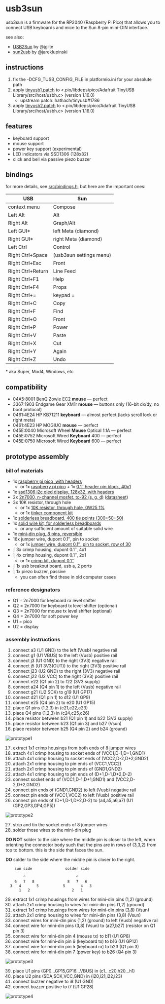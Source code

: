 usb3sun
=======

usb3sun is a firmware for the RP2040 (Raspberry Pi Pico) that allows you to connect USB keyboards and mice to the Sun 8-pin mini-DIN interface.

see also:

* [USB2Sun](https://github.com/jgilje/USB2Sun) by @jgilje
* [sun2usb](https://github.com/jareklupinski/sun2usb) by @jareklupinski

instructions
------------

1. fix the -DCFG_TUSB_CONFIG_FILE in platformio.ini for your absolute path
2. apply [tinyusb1.patch](tinyusb1.patch) to <.pio/libdeps/pico/Adafruit TinyUSB Library/src/host/usbh.c> (version 1.16.0)
    * upstream patch: hathach/tinyusb#1786
3. apply [tinyusb2.patch](tinyusb2.patch) to <.pio/libdeps/pico/Adafruit TinyUSB Library/src/host/usbh.c> (version 1.16.0)

features
--------

* keyboard support
* mouse support
* power key support (experimental)
* LED indicators via SSD1306 (128x32)
* click and bell via passive piezo buzzer

bindings
--------

for more details, see [src/bindings.h](src/bindings.h), but here are the important ones:

| USB               | Sun                     |
|-------------------|-------------------------|
| context menu      | Compose                 |
| Left Alt          | Alt                     |
| Right Alt         | Graph/Alt               |
| Left GUI*         | left Meta (diamond)     |
| Right GUI*        | right Meta (diamond)    |
| Left Ctrl         | Control                 |
| Right Ctrl+Space  | (usb3sun settings menu) |
| Right Ctrl+Esc    | Front                   |
| Right Ctrl+Return | Line Feed               |
| Right Ctrl+F1     | Help                    |
| Right Ctrl+F4     | Props                   |
| Right Ctrl+=      | keypad =                |
| Right Ctrl+C      | Copy                    |
| Right Ctrl+F      | Find                    |
| Right Ctrl+O      | Front                   |
| Right Ctrl+P      | Power                   |
| Right Ctrl+V      | Paste                   |
| Right Ctrl+X      | Cut                     |
| Right Ctrl+Y      | Again                   |
| Right Ctrl+Z      | Undo                    |

\* aka Super, Mod4, Windows, etc

compatibility
-------------

- 04A5:8001 BenQ Zowie EC2 **mouse** — perfect
- 3367:1903 Endgame Gear XM1r **mouse** — buttons only (16-bit dx/dy, no boot protocol)
- 0461:4E24 HP KB71211 **keyboard** — almost perfect (lacks scroll lock or right meta)
- 0461:4E23 HP MOGIUO **mouse** — perfect
- 045E:0040 Microsoft Wheel **Mouse** Optical 1.1A — perfect
- 045E:0752 Microsoft Wired **Keyboard** 400 — perfect
- 045E:0750 Microsoft Wired **Keyboard** 600 — perfect

prototype assembly
------------------

### bill of materials

* 1x [raspberry pi pico, with headers](https://www.altronics.com.au/p/z6421a-raspberry-pi-pico-rp2040-development-board-with-headers/)
    * or 1x [raspberry pi pico](https://www.altronics.com.au/p/z6421-raspberry-pi-pico-microcontroller-board/) + 1x [0.1″ header pin block, 40x1](https://www.altronics.com.au/p/p5430-oupiin-40-way-header-pin/)
* 1x [ssd1306 i2c oled display, 128x32, with headers](https://www.aliexpress.com/item/1005004375650245.html)
* 2x [2n7000, n-channel mosfet, to-92 (s, g, d)](https://www.altronics.com.au/p/z1555-2n7000-to-92-n-channel-tmosfet/) ([datasheet](https://www.onsemi.com/pdf/datasheet/nds7002a-d.pdf))
* 3x 10K resistor, through hole
    * or 1x [10K resistor, through hole, 0W25 1%](https://www.altronics.com.au/p/r7582-10k-0.25w-metal-film-resistor-pk-10/)
    * or 1x [tinker component kit](https://www.altronics.com.au/p/k9640-tinker-parts-starter-kit/)
* 1x [solderless breadboard, 400 tie points (300+50+50)](https://www.altronics.com.au/p/p1002-400-way-breadboard/)
* 1x [solid wire kit, for solderless breadboards](https://www.altronics.com.au/p/p1018a-prototyping-breadboard-wire-packs-350pcs/)
    * or any sufficient amount of suitable solid wire
* 1x [mini-din plug, 8 pins, reversible](https://www.altronics.com.au/p/p1098-8-pin-line-mini-din-plug/)
* 16x jumper wire, dupont 0.1″, pin to socket
    * or 1x [jumper wire, dupont 0.1″, pin to socket, row of 30](https://www.altronics.com.au/p/p1021-pin-to-socket-30-way-prototyping-ribbon-strips/)
* ⎰ 3x crimp housing, dupont 0.1″, 4x1
* ⎱ 4x crimp housing, dupont 0.1″, 2x1
    * or 1x [crimp kit, dupont 0.1″](https://www.altronics.com.au/p/k9642-2.54mm-header-kit-310pc/)
* ⎰ 1x usb breakout board, usb a, 2 ports
* ⎱ 1x piezo buzzer, passive
    * you can often find these in old computer cases

### reference designators

* Q1 = 2n7000 for keyboard rx level shifter
* Q2 = 2n7000 for keyboard tx level shifter (optional)
* Q3 = 2n7000 for mouse tx level shifter (optional)
* Q4 = 2n7000 for soft power key
* U1 = pico
* U2 = display

### assembly instructions

1. connect a3 (U1 GND) to the left (Vusb) negative rail
2. connect g1 (U1 VBUS) to the left (Vusb) positive rail
3. connect j3 (U1 GND) to the right (3V3) negative rail
4. connect j5 (U1 3V3(OUT)) to the right (3V3) positive rail
5. connect j23 (U2 GND) to the right (3V3) negative rail
6. connect j22 (U2 VCC) to the right (3V3) positive rail
7. connect e22 (Q1 pin 2) to f22 (3V3 supply)
8. connect a24 (Q4 pin 1) to the left (Vusb) negative rail
9. connect g21 (U2 SCK) to g19 (U1 GP17)
10. connect d21 (Q1 pin 1) to d12 (U1 GP9)
11. connect e25 (Q4 pin 2) to e20 (U1 GP15)
12. place Q1 pins (1,2,3) in (c21,c22,c23)
13. place Q4 pins (1,2,3) in (c24,c25,c26)
14. place resistor between b21 (Q1 pin 1) and b22 (3V3 supply)
15. place resistor between b23 (Q1 pin 3) and b27 (Vsun)
16. place resistor between b25 (Q4 pin 2) and b24 (ground)

![prototype1](doc/prototype1.jpg)

17. extract 1x1 crimp housings from both ends of 8 jumper wires
18. attach 4x1 crimp housing to socket ends of (VCC1,D-1,D+1,GND1)
19. attach 4x1 crimp housing to socket ends of (VCC2,D-2,D+2,GND2)
20. attach 2x1 crimp housing to pin ends of (VCC1,VCC2)
21. attach 2x1 crimp housing to pin ends of (GND1,GND2)
22. attach 4x1 crimp housing to pin ends of (D+1,D-1,D+2,D-2)
23. connect socket ends of (VCC1,D-1,D+1,GND1) and (VCC2,D-2,D+2,GND2)
24. connect pin ends of (GND1,GND2) to left (Vusb) negative rail
25. connect pin ends of (VCC1,VCC2) to left (Vusb) positive rail
26. connect pin ends of (D+1,D-1,D+2,D-2) to (a4,a5,a6,a7) (U1 (GP2,GP3,GP4,GP5))

![prototype2](doc/prototype2.jpg)

27. strip and tin the socket ends of 8 jumper wires
28. solder those wires to the mini-din plug

**DO NOT** solder to the side where the middle pin is closer to the left, when orienting the connector body such that the pins are in rows of (3,3,2) from top to bottom. this is the side that faces the sun.

**DO** solder to the side where the middle pin is closer to the right.

```
    sun side               solder side

        ^                       ^
    6   7   8               8   7   6
  3   4       5           5       4   3
      1   2                   2   1
```

29. extract 1x1 crimp housings from wires for mini-din pins (1,2) (ground)
30. attach 2x1 crimp housing to wires for mini-din pins (1,2) (ground)
31. extract 1x1 crimp housings from wires for mini-din pins (3,8) (Vsun)
32. attach 2x1 crimp housing to wires for mini-din pins (3,8) (Vsun)
33. connect wires for mini-din pins (1,2) (ground) to left (Vusb) negative rail
34. connect wire for mini-din pins (3,8) (Vsun) to (a27,b27) (resistor on Q1 pin 3)
35. connect wire for mini-din pin 4 (mouse tx) to b11 (U1 GP8)
36. connect wire for mini-din pin 6 (keyboard tx) to b16 (U1 GP12)
37. connect wire for mini-din pin 5 (keyboard rx) to b23 (Q1 pin 3)
38. connect wire for mini-din pin 7 (power key) to b26 (Q4 pin 3)

![prototype3](doc/prototype3.jpg)

39. place U1 pins (GP0…GP15,GP16…VBUS) in (c1…c20,h20…h1)
40. place U2 pins (SDA,SCK,VCC,GND) in (i20,i21,i22,i23)
41. connect buzzer negative to i8 (U1 GND)
42. connect buzzer positive to i7 (U1 GP28)

![prototype4](doc/prototype4.jpg)
